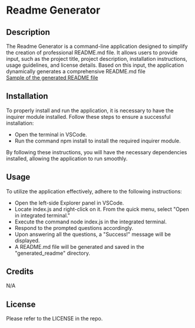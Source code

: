 # Readme Generator

## Description

The Readme Generator is a command-line application designed to simplify the creation of professional README.md file. It allows users to provide input, such as the project title, project description, installation instructions, usage guidelines, and license details. Based on this input, the application dynamically generates a comprehensive README.md file  
[Sample of the generated README file](https://adriwg.github.io/readme-generator/generated_readme/README.md)

## Installation

To properly install and run the application, it is necessary to have the inquirer module installed. Follow these steps to ensure a successful installation:

- Open the terminal in VSCode.
- Run the command npm install to install the required inquirer module.

By following these instructions, you will have the necessary dependencies installed, allowing the application to run smoothly.

## Usage

To utilize the application effectively, adhere to the following instructions:

- Open the left-side Explorer panel in VSCode.
- Locate index.js and right-click on it. From the quick menu, select "Open in integrated terminal."
- Execute the command node index.js in the integrated terminal.
- Respond to the prompted questions accordingly.
- Upon answering all the questions, a "Success!" message will be displayed.
- A README.md file will be generated and saved in the "generated_readme" directory.

## Credits

N/A

## License

Please refer to the LICENSE in the repo.
